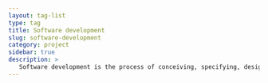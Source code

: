 ```yaml
---
layout: tag-list
type: tag
title: Software development
slug: software-development
category: project
sidebar: true
description: >
   Software development is the process of conceiving, specifying, designing, programming, documenting, testing, and bug fixing involved in creating and maintaining applications, frameworks, or other software components. Driven by the industry and businesses, the field of software engineering is a sun that never falls in the era of IT.
---
```

